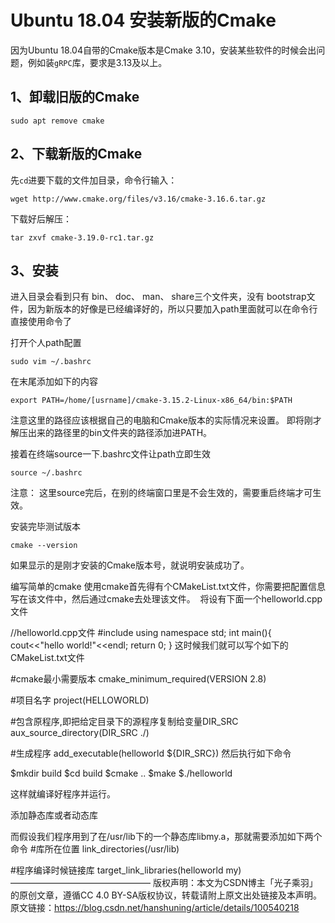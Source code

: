 # Ubuntu 18.04 安装新版的Cmake

因为Ubuntu 18.04自带的Cmake版本是Cmake 3.10，安装某些软件的时候会出问题，例如装```gRPC```库，要求是3.13及以上。

## 1、卸载旧版的Cmake

```
sudo apt remove cmake
```

## 2、下载新版的Cmake

先```cd```进要下载的文件加目录，命令行输入：

```
wget http://www.cmake.org/files/v3.16/cmake-3.16.6.tar.gz
```

下载好后解压：
```
tar zxvf cmake-3.19.0-rc1.tar.gz
```

## 3、安装

进入目录会看到只有 bin、  doc、  man、  share三个文件夹，没有 bootstrap文件，因为新版本的好像是已经编译好的，所以只要加入path里面就可以在命令行直接使用命令了

打开个人path配置
```
sudo vim ~/.bashrc
```

在末尾添加如下的内容

```
export PATH=/home/[usrname]/cmake-3.15.2-Linux-x86_64/bin:$PATH
```
注意这里的路径应该根据自己的电脑和Cmake版本的实际情况来设置。
即将刚才解压出来的路径里的bin文件夹的路径添加进PATH。

接着在终端source一下.bashrc文件让path立即生效
```
source ~/.bashrc
```
注意：
这里source完后，在别的终端窗口里是不会生效的，需要重启终端才可生效。

安装完毕测试版本
```
cmake --version
```
如果显示的是刚才安装的Cmake版本号，就说明安装成功了。

编写简单的cmake
使用cmake首先得有个CMakeList.txt文件，你需要把配置信息写在该文件中，然后通过cmake去处理该文件。
 将设有下面一个helloworld.cpp文件
 

//helloworld.cpp文件
#include<iostream>
using namespace std;
int main(){
    cout<<"hello world!"<<endl;
    return 0;
}
这时候我们就可以写个如下的CMakeList.txt文件

#cmake最小需要版本
cmake_minimum_required(VERSION 2.8)
 
#项目名字
project(HELLOWORLD)
 
#包含原程序,即把给定目录下的源程序复制给变量DIR_SRC
aux_source_directory(DIR_SRC ./)
 
#生成程序
add_executable(helloworld ${DIR_SRC})
然后执行如下命令

$mkdir build
$cd build
$cmake ..
$make
$./helloworld

这样就编译好程序并运行。

添加静态库或者动态库

而假设我们程序用到了在/usr/lib下的一个静态库libmy.a，那就需要添加如下两个命令
#库所在位置
link_directories(/usr/lib)

#程序编译时候链接库
target_link_libraries(helloworld my)
————————————————
版权声明：本文为CSDN博主「光子乘羽」的原创文章，遵循CC 4.0 BY-SA版权协议，转载请附上原文出处链接及本声明。
原文链接：https://blog.csdn.net/hanshuning/article/details/100540218